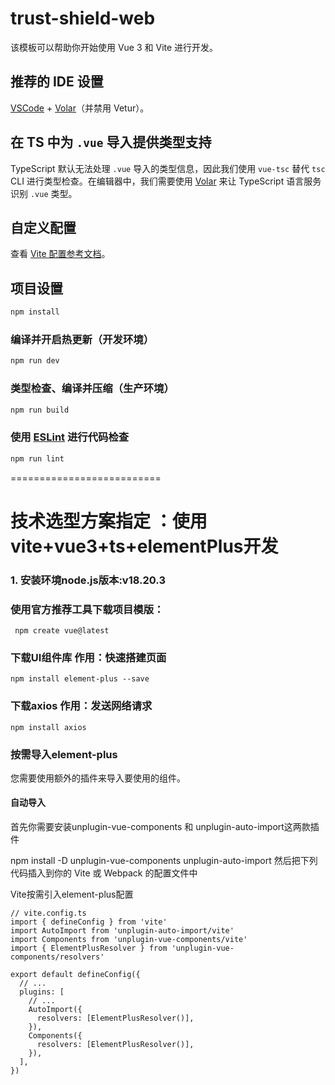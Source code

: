 # trust-shield-web

该模板可以帮助你开始使用 Vue 3 和 Vite 进行开发。

## 推荐的 IDE 设置

[VSCode](https://code.visualstudio.com/) + [Volar](https://marketplace.visualstudio.com/items?itemName=Vue.volar)（并禁用 Vetur）。

## 在 TS 中为 `.vue` 导入提供类型支持

TypeScript 默认无法处理 `.vue` 导入的类型信息，因此我们使用 `vue-tsc` 替代 `tsc` CLI 进行类型检查。在编辑器中，我们需要使用 [Volar](https://marketplace.visualstudio.com/items?itemName=Vue.volar) 来让 TypeScript 语言服务识别 `.vue` 类型。

## 自定义配置

查看 [Vite 配置参考文档](https://vite.dev/config/)。

## 项目设置

```sh
npm install
```

### 编译并开启热更新（开发环境）

```sh
npm run dev
```

### 类型检查、编译并压缩（生产环境）

```sh
npm run build
```

### 使用 [ESLint](https://eslint.org/) 进行代码检查

```sh
npm run lint
```

==========================

# 技术选型方案指定 ：使用vite+vue3+ts+elementPlus开发

### 1. 安装环境node.js版本:v18.20.3

### 使用官方推荐工具下载项目模版：

```
 npm create vue@latest

```

### 下载UI组件库 作用：快速搭建页面

```
npm install element-plus --save
```

### 下载axios 作用：发送网络请求

```
npm install axios
```

### 按需导入element-plus

您需要使用额外的插件来导入要使用的组件。

#### 自动导入

首先你需要安装unplugin-vue-components 和 unplugin-auto-import这两款插件

npm install -D unplugin-vue-components unplugin-auto-import
然后把下列代码插入到你的 Vite 或 Webpack 的配置文件中

Vite按需引入element-plus配置

```
// vite.config.ts
import { defineConfig } from 'vite'
import AutoImport from 'unplugin-auto-import/vite'
import Components from 'unplugin-vue-components/vite'
import { ElementPlusResolver } from 'unplugin-vue-components/resolvers'

export default defineConfig({
  // ...
  plugins: [
    // ...
    AutoImport({
      resolvers: [ElementPlusResolver()],
    }),
    Components({
      resolvers: [ElementPlusResolver()],
    }),
  ],
})

```
